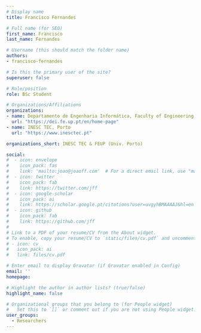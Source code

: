 ```yaml
---
# Display name
title: Francisco Fernandes

# Full name (for SEO)
first_name: Francisco
last_name: Fernandes

# Username (this should match the folder name)
authors:
- francisco-fernandes

# Is this the primary user of the site?
superuser: false

# Role/position
role: BSc Student

# Organizations/Affiliations
organizations:
- name: Departamento de Engenharia Informática, Faculty of Engineering, University of Porto
  url: "https://dei.fe.up.pt/en/home-page"
- name: INESC TEC, Porto
  url: "https://www.inesctec.pt"

organizations_short: INESC TEC & FEUP (Univ. Porto)

social:
#  - icon: envelope
#    icon_pack: fas
#    link: 'mailto:joao@joaoff.com'  # For a direct email link, use "mailto:joao@joaoff.com".
#  - icon: twitter
#    icon_pack: fab
#    link: https://twitter.com/jff
#  - icon: google-scholar
#    icon_pack: ai
#    link: https://scholar.google.pt/citations?user=uvgyhBMAAAAJ&hl=en
#  - icon: github
#    icon_pack: fab
#    link: https://github.com/jff
#    
# Link to a PDF of your resume/CV from the About widget.
# To enable, copy your resume/CV to `static/files/cv.pdf` and uncomment the lines below.
# - icon: cv
#   icon_pack: ai
#   link: files/cv.pdf

# Enter email to display Gravatar (if Gravatar enabled in Config)
email: ''
homepage: 

# Highlight the author in author lists? (true/false)
highlight_name: false

# Organizational groups that you belong to (for People widget)
#   Set this to `[]` or comment out if you are not using People widget.
user_groups:
  - Researchers
---
```

